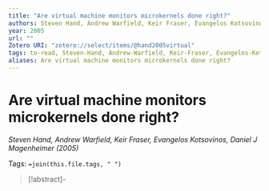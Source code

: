 ```yaml
---
title: "Are virtual machine monitors microkernels done right?"
authors: Steven Hand, Andrew Warfield, Keir Fraser, Evangelos Kotsovinos, Daniel J Magenheimer
year: 2005
url: ""
Zotero URI: "zotero://select/items/@hand2005virtual"
tags: to-read, Steven-Hand, Andrew-Warfield, Keir-Fraser, Evangelos-Kotsovinos, Daniel J-Magenheimer
aliases: Are virtual machine monitors microkernels done right?
---
```


# Are virtual machine monitors microkernels done right?  
_Steven Hand, Andrew Warfield, Keir Fraser, Evangelos Kotsovinos, Daniel J Magenheimer (2005)_

Tags: `=join(this.file.tags, " ")`

> [!abstract]-
> 



